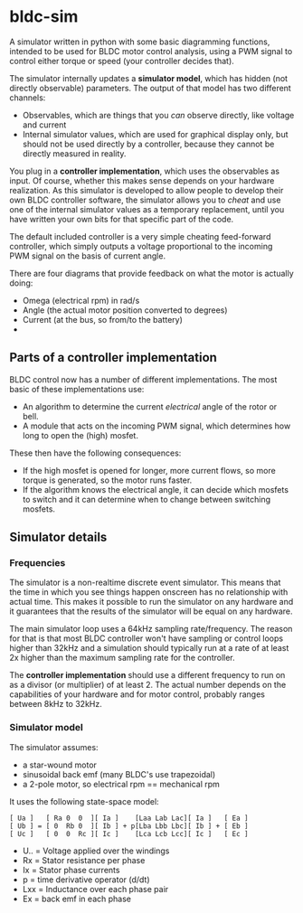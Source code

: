 # bldc-sim
A simulator written in python with some basic diagramming functions, intended
to be used for BLDC motor control analysis, using a PWM signal to control either
torque or speed (your controller decides that). 

The simulator internally updates a **simulator model**, which has hidden 
(not directly observable) parameters. The output of that model has two
different channels: 
- Observables, which are things that you *can* observe directly, like voltage and current
- Internal simulator values, which are used for graphical display only, but should not be used
  directly by a controller, because they cannot be directly measured in reality.

You plug in a **controller implementation**, which uses the observables as input. Of course,
whether this makes sense depends on your hardware realization. As this simulator is
developed to allow people to develop their own BLDC controller software, the simulator
allows you to *cheat* and use one of the internal simulator values as a temporary replacement,
until you have written your own bits for that specific part of the code.

The default included controller is a very simple cheating feed-forward controller, which 
simply outputs a voltage proportional to the incoming PWM signal on the basis of current angle.

There are four diagrams that provide feedback on what the motor is actually doing:
- Omega (electrical rpm) in rad/s
- Angle (the actual motor position converted to degrees)
- Current (at the bus, so from/to the battery)
- 

## Parts of a controller implementation

BLDC control now has a number of different implementations. The most basic of these implementations use:
- An algorithm to determine the current *electrical* angle of the rotor or bell.
- A module that acts on the incoming PWM signal, which determines how long to open the (high) mosfet.

These then have the following consequences:

* If the high mosfet is opened for longer, more current flows, so more torque is generated, so the motor runs faster.
* If the algorithm knows the electrical angle, it can decide which mosfets to switch and it can determine when
  to change between switching mosfets.

## Simulator details

### Frequencies

The simulator is a non-realtime discrete event simulator. This means that the time in which you see things happen
onscreen has no relationship with actual time. This makes it possible to run the simulator on any hardware and
it guarantees that the results of the simulator will be equal on any hardware.

The main simulator loop uses a 64kHz sampling rate/frequency. The reason for that is that most BLDC controller
won't have sampling or control loops higher than 32kHz and a simulation should typically run at a rate of at least
2x higher than the maximum sampling rate for the controller.

The **controller implementation** should use a different frequency to run on as a divisor (or multiplier) of at least 2.
The actual number depends on the capabilities of your hardware and for motor control, probably ranges between 8kHz to 32kHz.

### Simulator model

The simulator assumes:
- a star-wound motor
- sinusoidal back emf (many BLDC's use trapezoidal)
- a 2-pole motor, so electrical rpm == mechanical rpm

It uses the following state-space model:

```
[ Ua ]   [ Ra 0  0  ][ Ia ]    [Laa Lab Lac][ Ia ]   [ Ea ]
[ Ub ] = [ 0  Rb 0  ][ Ib ] + p[Lba Lbb Lbc][ Ib ] + [ Eb ]
[ Uc ]   [ 0  0  Rc ][ Ic ]    [Lca Lcb Lcc][ Ic ]   [ Ec ]
```

- U.. = Voltage applied over the windings
- Rx = Stator resistance per phase
- Ix = Stator phase currents
- p = time derivative operator (d/dt)
- Lxx = Inductance over each phase pair
- Ex = back emf in each phase


